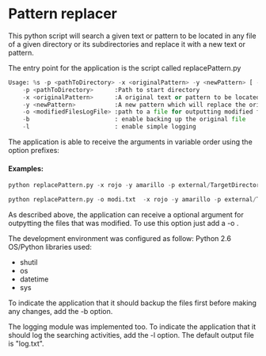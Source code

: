 # Pattern replacer 
This python script will search a given text or pattern to be located in any file of a given directory or its subdirectories and replace it with a new text or pattern.

The entry point for the application is the script called replacePattern.py

```python
Usage: %s -p <pathToDirectory> -x <originalPattern> -y <newPattern> [ -o <modifiedFilesLogFile> ] [ -b ] [ -l ]
    -p <pathToDirectory>      :Path to start directory
    -x <originalPattern>      :A original text or pattern to be located
    -y <newPattern>           :A new pattern which will replace the original
    -o <modifiedFilesLogFile> :path to a file for outputting modified files
    -b                        : enable backing up the original file
    -l                        : enable simple logging
```
The application is able to receive the arguments in variable order using the option prefixes:

#### Examples:
```python
python replacePattern.py -x rojo -y amarillo -p external/TargetDirectory -b -l -o modi.txt

python replacePattern.py -o modi.txt  -x rojo -y amarillo -p external/TargetDirectory -b -l
```

As described above, the application can receive a optional argument for outpytting the files that was modified. To use this option just add a  -o <outputFileName>.

The development environment was configured as follow:
Python 2.6
OS/Python libraries used:
- shutil
- os
- datetime
- sys

To indicate the application that it should backup the files first before making any changes, add the -b option.

The logging module was implemented too. To indicate the application that it should log the searching activities, add the -l option. The default output file is "log.txt".
